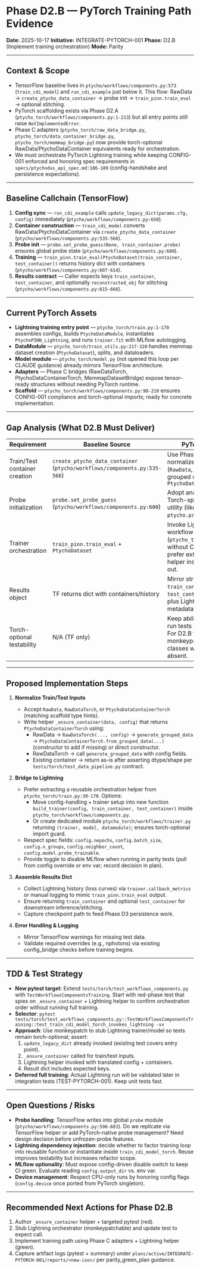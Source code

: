 # Phase D2.B — PyTorch Training Path Evidence

**Date:** 2025-10-17
**Initiative:** INTEGRATE-PYTORCH-001
**Phase:** D2.B (Implement training orchestration)
**Mode:** Parity

---

## Context & Scope
- TensorFlow baseline lives in `ptycho/workflows/components.py:573` (`train_cdi_model`) and `run_cdi_example` just below it. This flow: RawData → `create_ptycho_data_container` → probe init → `train_pinn.train_eval` → optional stitching.
- PyTorch scaffolding exists via Phase D2.A (`ptycho_torch/workflows/components.py:1-213`) but all entry points still raise `NotImplementedError`.
- Phase C adapters (`ptycho_torch/raw_data_bridge.py`, `ptycho_torch/data_container_bridge.py`, `ptycho_torch/memmap_bridge.py`) now provide torch-optional RawData/PtychoDataContainer equivalents ready for orchestration.
- We must orchestrate PyTorch Lightning training while keeping CONFIG-001 enforced and honoring spec requirements in `specs/ptychodus_api_spec.md:186-189` (config-handshake and persistence expectations).

---

## Baseline Callchain (TensorFlow)
1. **Config sync** — `run_cdi_example` calls `update_legacy_dict(params.cfg, config)` immediately (`ptycho/workflows/components.py:650`).
2. **Container construction** — `train_cdi_model` converts RawData/PtychoDataContainer via `create_ptycho_data_container` (`ptycho/workflows/components.py:535-566`).
3. **Probe init** — `probe.set_probe_guess(None, train_container.probe)` ensures global probe state (`ptycho/workflows/components.py:600`).
4. **Training** — `train_pinn.train_eval(PtychoDataset(train_container, test_container))` returns history dict with containers (`ptycho/workflows/components.py:607-614`).
5. **Results contract** — Caller expects keys `train_container`, `test_container`, and optionally `reconstructed_obj` for stitching (`ptycho/workflows/components.py:615-666`).

---

## Current PyTorch Assets
- **Lightning training entry point** — `ptycho_torch/train.py:1-170` assembles configs, builds `PtychoDataModule`, instantiates `PtychoPINN_Lightning`, and runs `trainer.fit` with MLflow autologging.
- **DataModule** — `ptycho_torch/train_utils.py:217-320` handles memmap dataset creation (`PtychoDataset`), splits, and dataloaders.
- **Model module** — `ptycho_torch/model.py` (not opened this loop per CLAUDE guidance) already mirrors TensorFlow architecture.
- **Adapters** — Phase C bridges (RawDataTorch, PtychoDataContainerTorch, MemmapDatasetBridge) expose tensor-ready structures without needing PyTorch runtime.
- **Scaffold** — `ptycho_torch/workflows/components.py:98-210` ensures CONFIG-001 compliance and torch-optional imports; ready for concrete implementation.

---

## Gap Analysis (What D2.B Must Deliver)
| Requirement | Baseline Source | PyTorch Target | Notes |
| --- | --- | --- | --- |
| Train/Test container creation | `create_ptycho_data_container` (`ptycho/workflows/components.py:535-566`) | Use Phase C adapters to normalize inputs (`RawData`, `RawDataTorch`, or grouped dict) → `PtychoDataContainerTorch` | Ensure `update_legacy_dict` already called at entry; reuse `RawDataTorch.generate_grouped_data` for RawData inputs. |
| Probe initialization | `probe.set_probe_guess` (`ptycho/workflows/components.py:600`) | Adopt analogous hook via Torch-specific probe utility (likely reuse `ptycho.probe` for now) | Validate spec compliance for `probe.trainable`; capture TODO if PyTorch lacks equivalent setter. |
| Trainer orchestration | `train_pinn.train_eval` + `PtychoDataset` | Invoke Lightning workflow (`ptycho_torch/train.py`) without CLI side effects; prefer extracting reusable helper instead of shelling out. | Consider factoring a new `ptycho_torch/training_orchestrator.py` that accepts dataclass config + containers, bypassing MLflow when config requests. |
| Results object | TF returns dict with containers/history | Mirror structure: include `train_container`, `test_container`, `history`, plus Lightning/MLflow metadata as needed. | Document differences explicitly if unavoidable; update spec if semantics change. |
| Torch-optional testability | N/A (TF only) | Keep ability to import and run tests without torch. For D2.B tests, use monkeypatch + sentinel classes when torch absent. | Tests may rely on stubs or skip if `TORCH_AVAILABLE` False per `tests/conftest.py`. |

---

## Proposed Implementation Steps
1. **Normalize Train/Test Inputs**
   - Accept `RawData`, `RawDataTorch`, or `PtychoDataContainerTorch` (matching scaffold type hints).
   - Write helper `_ensure_container(data, config)` that returns `PtychoDataContainerTorch` using:
     - RawData → `RawDataTorch(..., config)` → `generate_grouped_data` → `PtychoDataContainerTorch.from_grouped_data(...)` (constructor to add if missing) or direct constructor.
     - RawDataTorch → call `generate_grouped_data` with config fields.
     - Existing container → return as-is after asserting dtype/shape per `tests/torch/test_data_pipeline.py` contract.

2. **Bridge to Lightning**
   - Prefer extracting a reusable orchestration helper from `ptycho_torch/train.py:30-170`. Options:
     - Move config-handling + trainer setup into new function `build_trainer(config, train_container, test_container)` inside `ptycho_torch/workflows/components.py`.
     - Or create dedicated module `ptycho_torch/workflows/trainer.py` returning `(trainer, model, datamodule)`; ensures torch-optional import guard.
   - Respect spec fields: `config.nepochs`, `config.batch_size`, `config.n_groups`, `config.neighbor_count`, `config.model.probe_trainable`.
   - Provide toggle to disable MLflow when running in parity tests (pull from config override or env var; record decision in plan).

3. **Assemble Results Dict**
   - Collect Lightning history (loss curves) via `trainer.callback_metrics` or manual logging to mimic `train_pinn.train_eval` output.
   - Ensure returning `train_container` and optional `test_container` for downstream inference/stitching.
   - Capture checkpoint path to feed Phase D3 persistence work.

4. **Error Handling & Logging**
   - Mirror TensorFlow warnings for missing test data.
   - Validate required overrides (e.g., nphotons) via existing config_bridge checks before training begins.

---

## TDD & Test Strategy
- **New pytest target**: Extend `tests/torch/test_workflows_components.py` with `TestWorkflowsComponentsTraining`. Start with red-phase test that spies on `_ensure_container` + Lightning helper to confirm orchestration order without running full training.
- **Selector**: `pytest tests/torch/test_workflows_components.py::TestWorkflowsComponentsTraining::test_train_cdi_model_torch_invokes_lightning -vv`
- **Approach**: Use monkeypatch to stub Lightning trainer/model so tests remain torch-optional; assert: 
  1. `update_legacy_dict` already invoked (existing test covers entry point).
  2. `_ensure_container` called for train/test inputs.
  3. Lightning helper invoked with translated config + containers.
  4. Result dict includes expected keys.
- **Deferred full training**: Actual Lightning run will be validated later in integration tests (TEST-PYTORCH-001). Keep unit tests fast.

---

## Open Questions / Risks
- **Probe handling**: TensorFlow writes into global `probe` module (`ptycho/workflows/components.py:596-603`). Do we replicate via TensorFlow helper or add PyTorch-native probe management? Need design decision before unfrozen-probe features.
- **Lightning dependency injection**: decide whether to factor training loop into reusable function or instantiate inside `train_cdi_model_torch`. Reuse improves testability but increases refactor scope.
- **MLflow optionality**: Must expose config-driven disable switch to keep CI green. Evaluate reading `config.output_dir` vs. env var.
- **Device management**: Respect CPU-only runs by honoring config flags (`config.device` once ported from PyTorch singleton).

---

## Recommended Next Actions for Phase D2.B
1. Author `_ensure_container` helper + targeted pytest (red).
2. Stub Lightning orchestrator (monkeypatchable) and update test to expect call.
3. Implement training path using Phase C adapters + Lightning helper (green).
4. Capture artifact logs (pytest + summary) under `plans/active/INTEGRATE-PYTORCH-001/reports/<new-iso>/` per parity_green_plan guidance.

